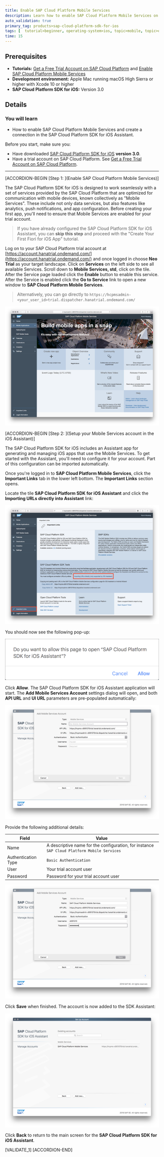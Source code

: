 ```yaml
---
title: Enable SAP Cloud Platform Mobile Services
description: Learn how to enable SAP Cloud Platform Mobile Services on your SAP Cloud Platform Trial Account.
auto_validation: true
primary_tag: products>sap-cloud-platform-sdk-for-ios
tags: [  tutorial>beginner, operating-system>ios, topic>mobile, topic>odata, products>sap-cloud-platform, products>sap-cloud-platform-sdk-for-ios ]
time: 15
---
```


## Prerequisites  
- **Tutorials:** [Get a Free Trial Account on SAP Cloud Platform](https://www.sap.com/developer/tutorials/hcp-create-trial-account.html) and [Enable SAP Cloud Platform Mobile Services](https://www.sap.com/developer/tutorials/fiori-ios-hcpms-setup.html)
- **Development environment:** Apple Mac running macOS High Sierra or higher with Xcode 10 or higher
- **SAP Cloud Platform SDK for iOS:** Version 3.0

## Details
### You will learn  
  - How to enable SAP Cloud Platform Mobile Services and create a connection in the SAP Cloud Platform SDK for iOS Assistant.

Before you start, make sure you:

  - Have downloaded [SAP Cloud Platform SDK for iOS](https://www.sap.com/developer/trials-downloads/additional-downloads/sap-cloud-platform-sdk-for-ios-14485.html) **version 3.0**.
  - Have a trial account on SAP Cloud Platform. See [Get a Free Trial Account on SAP Cloud Platform](https://www.sap.com/developer/tutorials/hcp-create-trial-account.html).

---

[ACCORDION-BEGIN [Step 1: ](Enable SAP Cloud Platform Mobile Services)]

The SAP Cloud Platform SDK for iOS is designed to work seamlessly with a set of services provided by the SAP Cloud Platform that are optimized for communication with mobile devices, known collectively as "Mobile Services". These include not only data services, but also features like analytics, push notifications, and app configuration. Before creating your first app, you'll need to ensure that Mobile Services are enabled for your trial account.

> If you have already configured the SAP Cloud Platform SDK for iOS Assistant, you can **skip this step** and proceed with the "Create Your First Fiori for iOS App" tutorial.

Log on to your SAP Cloud Platform trial account at [https://account.hanatrial.ondemand.com/](https://account.hanatrial.ondemand.com/) and once logged in choose **Neo Trial** as your target landscape. Click on **Services** on the left side to see all available Services. Scroll down to **Mobile Services, std**, click on the tile. After the Service page loaded click the **Enable** button to enable this service. After the Service is enabled click the **Go to Service** link to open a new window to **SAP Cloud Platform Mobile Services**.

> Alternatively, you can go directly to `https://hcpmsadmin-<your_user_id>trial.dispatcher.hanatrial.ondemand.com/`

![SCPms landing page](fiori-ios-scpms-create-app-teched18-part1-01.png)

[ACCORDION-BEGIN [Step 2: ](Setup your Mobile Services account in the iOS Assistant)]

The SAP Cloud Platform SDK for iOS includes an Assistant app for generating and managing iOS apps that use the Mobile Services. To get started with the Assistant, you'll need to configure it for your account. Part of this configuration can be imported automatically.

Once you're logged in to **SAP Cloud Platform Mobile Services**, click the **Important Links** tab in the lower left bottom. The **Important Links** section opens.

Locate the tile **SAP Cloud Platform SDK for iOS Assistant** and click the **Importing URLs directly into Assistant** link:

![Important Links](fiori-ios-scpms-create-app-teched18-part1-02.png)

You should now see the following pop-up:

![Import URLs](fiori-ios-scpms-create-app-teched18-part1-03.png)

Click **Allow**. The SAP Cloud Platform SDK for iOS Assistant application will start. The **Add Mobile Services Account** settings dialog will open, and both **API URL** and **UI URL** parameters are pre-populated automatically:

![Import URLs](fiori-ios-scpms-create-app-teched18-part1-04.png)

Provide the following additional details:

| Field | Value |
|----|----|
| Name | A descriptive name for the configuration, for instance `SAP Cloud Platform Mobile Services` |
| Authentication Type | `Basic Authentication` |
| User | Your trial account user |
| Password | Password for your trial account user |

![Import URLs](fiori-ios-scpms-create-app-teched18-part1-05.png)

Click **Save** when finished. The account is now added to the SDK Assistant:

![Import URLs](fiori-ios-scpms-create-app-teched18-part1-06.png)

Click **Back** to return to the main screen for the **SAP Cloud Platform SDK for iOS Assistant**.

[VALIDATE_1]
[ACCORDION-END]
